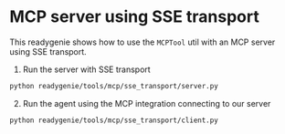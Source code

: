 # MCP server using SSE transport

This readygenie shows how to use the `MCPTool` util with an MCP server using SSE transport.

1. Run the server with SSE transport
```bash
python readygenie/tools/mcp/sse_transport/server.py
```

2. Run the agent using the MCP integration connecting to our server
```bash
python readygenie/tools/mcp/sse_transport/client.py
```